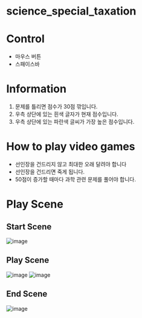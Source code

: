 # science_special_taxation

# Control
- 마우스 버튼
- 스패이스바

# Information
1. 문제를 틀리면 점수가 30점 깎입니다.
2. 우측 상단에 있는 흰색 글자가 현재 점수입니다.
3. 우측 상단에 있는 파란색 글씨가 가장 높은 점수입니다.
   
# How to play video games
- 선인장을 건드리지 않고 최대한 오래 달려야 합니다
- 선인장을 건드리면 죽게 됩니다.
- 50점이 증가할 때마다 과학 관련 문제를 풀어야 합니다.
   
# Play Scene
  ## Start Scene
  ![image](https://github.com/dbsrjs/science_special_taxation/assets/124150775/f4dafccb-b724-4ad7-8709-dd2aed08eaa2)

  ## Play Scene
  ![image](https://github.com/dbsrjs/science_special_taxation/assets/124150775/2caa9bde-e1b2-42b8-acf7-112b71a53d06)
  ![image](https://github.com/dbsrjs/science_special_taxation/assets/124150775/52ea2323-ae53-4112-a3c5-3d5c639ffcae)

  ## End Scene
  ![image](https://github.com/dbsrjs/science_special_taxation/assets/124150775/73a2a60c-0390-4893-a97e-80243c1ed515)
